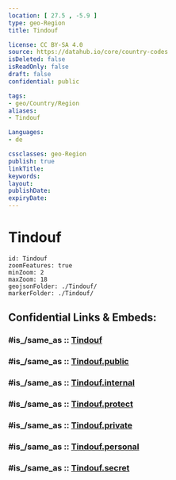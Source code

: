 ```yaml
---
location: [ 27.5 , -5.9 ] 
type: geo-Region
title: Tindouf

license: CC BY-SA 4.0
source: https://datahub.io/core/country-codes
isDeleted: false
isReadOnly: false
draft: false
confidential: public

tags:
- geo/Country/Region
aliases:
- Tindouf

Languages:
- de

cssclasses: geo-Region
publish: true
linkTitle: 
keywords: 
layout: 
publishDate: 
expiryDate: 
---
```


# Tindouf

```leaflet
id: Tindouf
zoomFeatures: true 
minZoom: 2 
maxZoom: 18
geojsonFolder: ./Tindouf/
markerFolder: ./Tindouf/
```


## Confidential Links & Embeds: 

### #is_/same_as :: [Tindouf](/_Standards/Earth/Continent/Africa/Africa~North/Algeria/provinces~Algeria/Tindouf.md) 

### #is_/same_as :: [Tindouf.public](/_public/Earth/Continent/Africa/Africa~North/Algeria/provinces~Algeria/Tindouf.public.md) 

### #is_/same_as :: [Tindouf.internal](/_internal/Earth/Continent/Africa/Africa~North/Algeria/provinces~Algeria/Tindouf.internal.md) 

### #is_/same_as :: [Tindouf.protect](/_protect/Earth/Continent/Africa/Africa~North/Algeria/provinces~Algeria/Tindouf.protect.md) 

### #is_/same_as :: [Tindouf.private](/_private/Earth/Continent/Africa/Africa~North/Algeria/provinces~Algeria/Tindouf.private.md) 

### #is_/same_as :: [Tindouf.personal](/_personal/Earth/Continent/Africa/Africa~North/Algeria/provinces~Algeria/Tindouf.personal.md) 

### #is_/same_as :: [Tindouf.secret](/_secret/Earth/Continent/Africa/Africa~North/Algeria/provinces~Algeria/Tindouf.secret.md)

